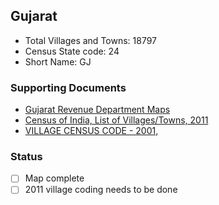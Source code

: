 ## Gujarat

* Total Villages and Towns: 18797
* Census State code: 24
* Short Name: GJ


### Supporting Documents
- [Gujarat Revenue Department Maps](https://revenuedepartment.gujarat.gov.in/village-map)
- [Census of India, List of Villages/Towns, 2011](http://censusindia.gov.in/2011census/Listofvillagesandtowns.aspx) 
- [VILLAGE CENSUS CODE - 2001, ](http://pmgsy.nic.in/census-code.asp)

### Status
- [ ] Map complete
- [ ] 2011 village coding needs to be done
